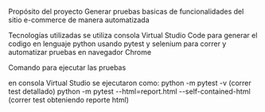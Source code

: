 Propósito del proyecto
Generar pruebas basicas de funcionalidades del sitio e-commerce de manera automatizada

Tecnologías utilizadas
se utiliza consola Virtual Studio Code para generar el codigo en lenguaje python usando pytest y selenium para correr y automatizar pruebas en navegador Chrome 


Comando para ejecutar las pruebas

en consola Virtual Studio se ejecutaron como: 
python -m pytest -v   (correr test detallado)
python -m pytest --html=report.html --self-contained-html (correr test obteniendo reporte html)


